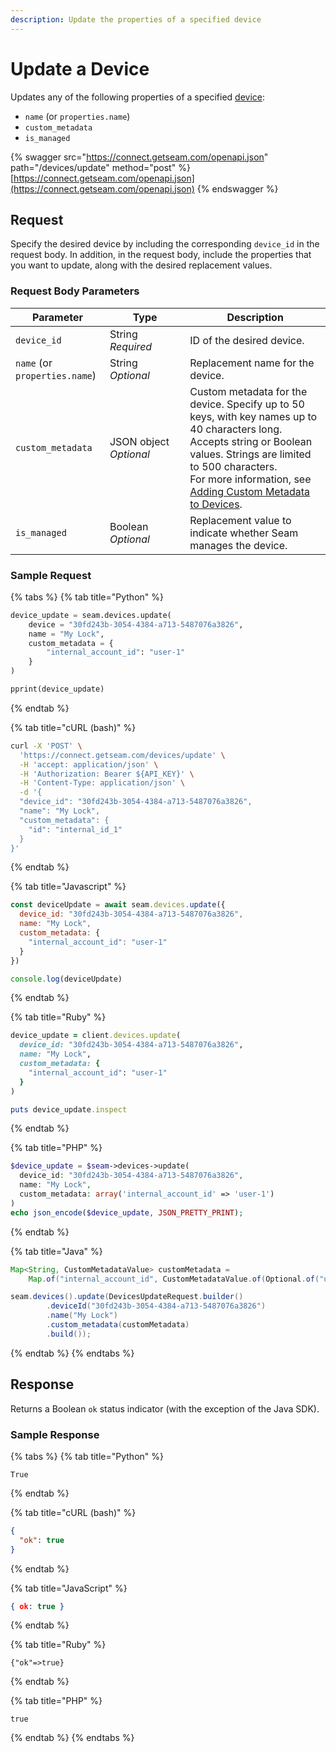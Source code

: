 ```yaml
---
description: Update the properties of a specified device
---
```


# Update a Device

Updates any of the following properties of a specified [device](../../core-concepts/devices/):

* `name` (or `properties.name`)
* `custom_metadata`
* `is_managed`

{% swagger src="https://connect.getseam.com/openapi.json" path="/devices/update" method="post" %}
[https://connect.getseam.com/openapi.json](https://connect.getseam.com/openapi.json)
{% endswagger %}

## Request

Specify the desired device by including the corresponding `device_id` in the request body. In addition, in the request body, include the properties that you want to update, along with the desired replacement values.

### Request Body Parameters

<table><thead><tr><th>Parameter</th><th width="112.33333333333331">Type</th><th>Description</th></tr></thead><tbody><tr><td><code>device_id</code></td><td>String<br><em>Required</em></td><td>ID of the desired device.</td></tr><tr><td><code>name</code> (or <code>properties.name</code>)</td><td>String<br><em>Optional</em></td><td>Replacement name for the device.</td></tr><tr><td><code>custom_metadata</code></td><td>JSON object<br><em>Optional</em></td><td>Custom metadata for the device. Specify up to 50 keys, with key names up to 40 characters long. Accepts string or Boolean values. Strings are limited to 500 characters.<br>For more information, see <a href="../../core-concepts/devices/adding-custom-metadata-to-a-device.md">Adding Custom Metadata to Devices</a>.</td></tr><tr><td><code>is_managed</code></td><td>Boolean<br><em>Optional</em></td><td>Replacement value to indicate whether Seam manages the device.</td></tr></tbody></table>

### Sample Request

{% tabs %}
{% tab title="Python" %}
```python
device_update = seam.devices.update(
    device = "30fd243b-3054-4384-a713-5487076a3826",
    name = "My Lock",
    custom_metadata = {
        "internal_account_id": "user-1"
    }
)

pprint(device_update)
```
{% endtab %}

{% tab title="cURL (bash)" %}
```bash
curl -X 'POST' \
  'https://connect.getseam.com/devices/update' \
  -H 'accept: application/json' \
  -H 'Authorization: Bearer ${API_KEY}' \
  -H 'Content-Type: application/json' \
  -d '{
  "device_id": "30fd243b-3054-4384-a713-5487076a3826",
  "name": "My Lock",
  "custom_metadata": {
    "id": "internal_id_1"
  }
}'
```
{% endtab %}

{% tab title="Javascript" %}
```javascript
const deviceUpdate = await seam.devices.update({
  device_id: "30fd243b-3054-4384-a713-5487076a3826",
  name: "My Lock",
  custom_metadata: {
    "internal_account_id": "user-1"
  }
})

console.log(deviceUpdate)
```
{% endtab %}

{% tab title="Ruby" %}
```ruby
device_update = client.devices.update(
  device_id: "30fd243b-3054-4384-a713-5487076a3826",
  name: "My Lock",
  custom_metadata: {
    "internal_account_id": "user-1"
  }
)

puts device_update.inspect
```
{% endtab %}

{% tab title="PHP" %}
```php
$device_update = $seam->devices->update(
  device_id: "30fd243b-3054-4384-a713-5487076a3826",
  name: "My Lock",
  custom_metadata: array('internal_account_id' => 'user-1')
)
echo json_encode($device_update, JSON_PRETTY_PRINT);
```
{% endtab %}

{% tab title="Java" %}
```java
Map<String, CustomMetadataValue> customMetadata =
    Map.of("internal_account_id", CustomMetadataValue.of(Optional.of("user-1")));

seam.devices().update(DevicesUpdateRequest.builder()
        .deviceId("30fd243b-3054-4384-a713-5487076a3826")
        .name("My Lock")
        .custom_metadata(customMetadata)
        .build());
```
{% endtab %}
{% endtabs %}

## Response

Returns a Boolean `ok` status indicator (with the exception of the Java SDK).

### Sample Response

{% tabs %}
{% tab title="Python" %}
```
True
```
{% endtab %}

{% tab title="cURL (bash)" %}
```json
{
  "ok": true
}
```
{% endtab %}

{% tab title="JavaScript" %}
```json
{ ok: true }
```
{% endtab %}

{% tab title="Ruby" %}
```
{"ok"=>true}
```
{% endtab %}

{% tab title="PHP" %}
```
true
```
{% endtab %}
{% endtabs %}
